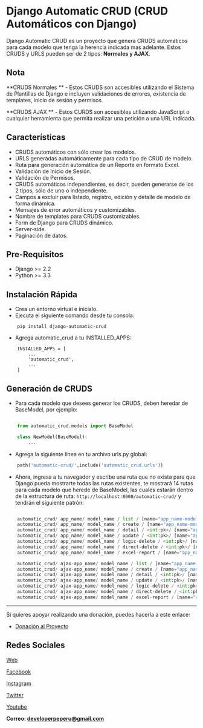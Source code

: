 # Django Automatic CRUD (CRUD Automáticos con Django)

Django Automatic CRUD es un proyecto que genera CRUDS automáticos para cada modelo que tenga la herencia indicada mas adelante. Estos CRUDS y URLS pueden ser de 2 tipos: **Normales y AJAX**.

## Nota

**CRUDS Normales ** - Estos CRUDS son accesibles utilizando el Sistema de Plantillas de Django e incluyen validaciones de errores, existencia de templates, inicio de sesión y permisos.

**CRUDS AJAX ** - Estos CURDS son accesibles utilizando JavaScript o cualquier herramienta que permita realizar una petición a una URL indicada.

## Características

- CRUDS automáticos con sólo crear los modelos.
- URLS generadas automáticamente para cada tipo de CRUD de modelo.
- Ruta para generación automática de un Reporte en formato Excel.
- Validación de Inicio de Sesión.
- Validación de Permisos.
- CRUDS automáticos independientes, es decir, pueden generarse de los 2 tipos, sólo de uno o independiente.
- Campos a excluir para listado, registro, edición y detalle de modelo de forma dinámica.
- Mensajes de error automáticos y customizables.
- Nombre de templates para CRUDS customizables.
- Form de Django para CRUDS dinámico.
- Server-side.
- Paginación de datos.

## Pre-Requisitos

- Django >= 2.2
- Python >= 3.3

## Instalación Rápida

- Crea un entorno virtual e inicialo.
- Ejecuta el siguiente comando desde tu consola:

```
    pip install django-automatic-crud
```

- Agrega automatic_crud a tu INSTALLED_APPS:

```
    INSTALLED_APPS = [
        ...
        'automatic_crud',
        ...
    ]
```

## Generación de CRUDS

- Para cada modelo que desees generar los CRUDS, deben heredar de BaseModel, por ejemplo:

```python

    from automatic_crud.models import BaseModel

    class NewModel(BaseModel):
        ...

```

- Agrega la siguiente linea en tu archivo urls.py global:

```python
    path('automatic-crud/',include('automatic_crud.urls'))
```

- Ahora, ingresa a tu navegador y escribe una ruta que no exista para que Django pueda mostrarte todas las rutas existentes, te mostrará 14 rutas para cada modelo que herede de BaseModel, las cuales estarán dentro de la estructura de ruta: `http://localhost:8000/automatic-crud/` y tendrán el siguiente patrón:

```python

    automatic_crud/ app_name/ model_name / list / [name="app_name-model_name-list"]
    automatic_crud/ app_name/ model_name / create / [name="app_name-model_name-create"]
    automatic_crud/ app_name/ model_name / detail / <int:pk>/ [name="app_name-model_name-detail"]
    automatic_crud/ app_name/ model_name / update / <int:pk>/ [name="app_name-model_name-update"]
    automatic_crud/ app_name/ model_name / logic-delete / <int:pk>/ [name="app_name-model_name-logic-delete"]
    automatic_crud/ app_name/ model_name / direct-delete / <int:pk>/ [name="app_name-model_name-direct-delete"]
    automatic_crud/ app_name/ model_name / excel-report / [name="app_name-model_name-excel-report"]

    automatic_crud/ ajax-app_name/ model_name / list / [name="app_name-model_name-list-ajax"]
    automatic_crud/ ajax-app_name/ model_name / create / [name="app_name-model_name-create-ajax"]
    automatic_crud/ ajax-app_name/ model_name / detail / <int:pk>/ [name="app_name-model_name-detail-ajax"]
    automatic_crud/ ajax-app_name/ model_name / update / <int:pk>/ [name="app_name-model_name-update-ajax"]
    automatic_crud/ ajax-app_name/ model_name / logic-delete / <int:pk>/ [name="app_name-model_name-logic-delete-ajax"]
    automatic_crud/ ajax-app_name/ model_name / direct-delete / <int:pk>/ [name="app_name-model_name-direct-delete-ajax"]
    automatic_crud/ ajax-app_name/ model_name / excel-report / [name="app_name-model_name-excel-report-ajax"]

```

---

Si quieres apoyar realizando una donación, puedes hacerla a este enlace:

- [Donación al Proyecto](https://www.paypal.com/paypalme/oliversando)

## Redes Sociales

[Web](http://www.developerpe.com)

[Facebook](https://www.facebook.com/developerper​)

[Instagram](https://www.instagram.com/developer.pe/​)

[Twitter](https://twitter.com/Developerpepiur​)

[Youtube](Developer.pe)

**Correo: developerpeperu@gmail.com**

